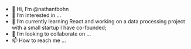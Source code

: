 - 👋 Hi, I’m @nathantbohn
- 👀 I’m interested in ...
- 🌱 I’m currently learning React and working on a data processing project with a small startup I have co-founded;
- 💞️ I’m looking to collaborate on ...
- 📫 How to reach me ...

<!---
nathantbohn/nathantbohn is a ✨ special ✨ repository because its `README.md` (this file) appears on your GitHub profile.
You can click the Preview link to take a look at your changes.
--->
